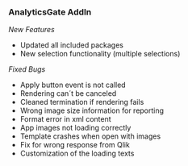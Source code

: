 ### AnalyticsGate AddIn

*New Features*
- Updated all included packages
- New selection functionality (multiple selections)

*Fixed Bugs*
- Apply button event is not called
- Rendering can´t be canceled
- Cleaned termination if rendering fails
- Wrong image size information for reporting
- Format error in xml content
- App images not loading correctly
- Template crashes when open with images
- Fix for wrong response from Qlik
- Customization of the loading texts
